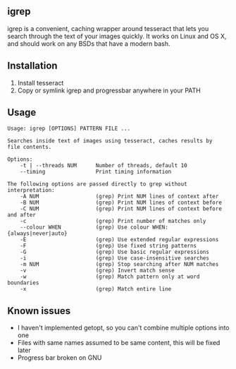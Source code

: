 igrep
-----

igrep is a convenient, caching wrapper around tesseract that lets you search through the text of your images quickly. It works on Linux and OS X, and should work on any BSDs that have a modern bash.

Installation
------------
1. Install tesseract
2. Copy or symlink igrep and progressbar anywhere in your PATH

Usage
-----

    Usage: igrep [OPTIONS] PATTERN FILE ...

    Searches inside text of images using tesseract, caches results by
    file contents.

    Options:
        -t | --threads NUM      Number of threads, default 10
        --timing                Print timing information

    The following options are passed directly to grep without interpretation:
        -A NUM                  (grep) Print NUM lines of context after
        -B NUM                  (grep) Print NUM lines of context before
        -C NUM                  (grep) Print NUM lines of context before and after
        -c                      (grep) Print number of matches only
        --colour WHEN           (grep) Use colour WHEN: {always|never|auto}
        -E                      (grep) Use extended regular expressions
        -F                      (grep) Use fixed string patterns
        -G                      (grep) Use basic regular expressions
        -i                      (grep) Use case-insensitive searches
        -m NUM                  (grep) Stop searching after NUM matches
        -v                      (grep) Invert match sense
        -w                      (grep) Match pattern only at word boundaries
        -x                      (grep) Match entire line

Known issues
------------
- I haven't implemented getopt, so you can't combine multiple options into one
- Files with same names assumed to be same content, this will be fixed later
- Progress bar broken on GNU
